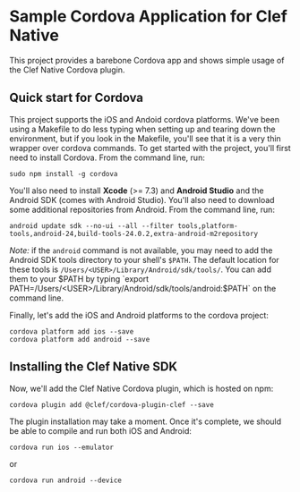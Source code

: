 # Sample Cordova Application for Clef Native

This project provides a barebone Cordova app and shows simple usage of the Clef Native Cordova plugin.

## Quick start for Cordova

This project supports the iOS and Andoid cordova platforms. We've been using a Makefile to do less typing when setting up and tearing down the environment, but if you look in the Makefile, you'll see that it is a very thin wrapper over cordova commands. To get started with the project, you'll first need to install Cordova. From the command line, run:

```
sudo npm install -g cordova
```

You'll also need to install **Xcode** (>= 7.3) and **Android Studio** and the Android SDK (comes with Android Studio). You'll also need to download some additional repositories from Android. From the command line, run:

```
android update sdk --no-ui --all --filter tools,platform-tools,android-24,build-tools-24.0.2,extra-android-m2repository
```

*Note:* if the `android` command is not available, you may need to add the Android SDK tools directory to your shell's `$PATH`. The default location for these tools is `/Users/<USER>/Library/Android/sdk/tools/`. You can add them to your $PATH by typing `export PATH=/Users/<USER>/Library/Android/sdk/tools/android:$PATH` on the command line.

Finally, let's add the iOS and Android platforms to the cordova project: 

```
cordova platform add ios --save
cordova platform add android --save
```

## Installing the Clef Native SDK

Now, we'll add the Clef Native Cordova plugin, which is hosted on npm:

```
cordova plugin add @clef/cordova-plugin-clef --save
```

The plugin installation may take a moment. Once it's complete, we should be able to compile and run both iOS and Android: 

```
cordova run ios --emulator
```

or 

```
cordova run android --device
```
